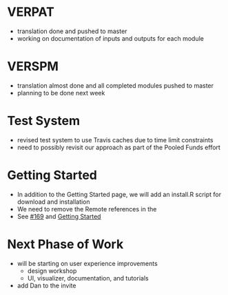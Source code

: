 # VERPAT
  - translation done and pushed to master
  - working on documentation of inputs and outputs for each module

# VERSPM
  - translation almost done and all completed modules pushed to master
  - planning to be done next week

# Test System
  - revised test system to use Travis caches due to time limit constraints
  - need to possibly revisit our approach as part of the Pooled Funds effort

# Getting Started
  - In addition to the Getting Started page, we will add an install.R script for download and installation
  - We need to remove the Remote references in the 
  - See [#169](https://github.com/gregorbj/VisionEval/issues/169) and [Getting Started](https://github.com/gregorbj/VisionEval/wiki/Getting-Started)

# Next Phase of Work
  - will be starting on user experience improvements
    - design workshop
    - UI, visualizer, documentation, and tutorials 
  - add Dan to the invite